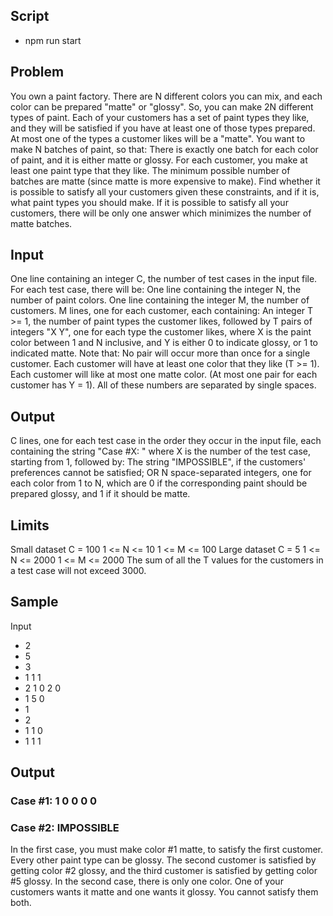 ## Script

- npm run start

## Problem

You own a paint factory. There are N different colors you can mix, and each color can be prepared
"matte" or "glossy". So, you can make 2N different types of paint.
Each of your customers has a set of paint types they like, and they will be satisfied if you have at
least one of those types prepared. At most one of the types a customer likes will be a "matte".
You want to make N batches of paint, so that:
There is exactly one batch for each color of paint, and it is either matte or glossy.
For each customer, you make at least one paint type that they like.
The minimum possible number of batches are matte (since matte is more expensive to make).
Find whether it is possible to satisfy all your customers given these constraints, and if it is, what
paint types you should make.
If it is possible to satisfy all your customers, there will be only one answer which minimizes the
number of matte batches.

## Input

One line containing an integer C, the number of test cases in the input file.
For each test case, there will be:
One line containing the integer N, the number of paint colors.
One line containing the integer M, the number of customers.
M lines, one for each customer, each containing:
An integer T >= 1, the number of paint types the customer likes, followed by
T pairs of integers "X Y", one for each type the customer likes, where X is the paint color between
1 and N inclusive, and Y is either 0 to indicate glossy, or 1 to indicated matte. Note that:
No pair will occur more than once for a single customer.
Each customer will have at least one color that they like (T >= 1).
Each customer will like at most one matte color. (At most one pair for each customer has Y = 1).
All of these numbers are separated by single spaces.

## Output

C lines, one for each test case in the order they occur in the input file, each containing the string
"Case #X: " where X is the number of the test case, starting from 1, followed by:
The string "IMPOSSIBLE", if the customers' preferences cannot be satisfied; OR
N space-separated integers, one for each color from 1 to N, which are 0 if the corresponding paint
should be prepared glossy, and 1 if it should be matte.

## Limits

Small dataset
C = 100
1 <= N <= 10
1 <= M <= 100
Large dataset
C = 5
1 <= N <= 2000
1 <= M <= 2000
The sum of all the T values for the customers in a test case will not exceed 3000.

## Sample

Input

- 2
- 5
- 3
- 1 1 1
- 2 1 0 2 0
- 1 5 0
- 1
- 2
- 1 1 0
- 1 1 1

## Output

### Case #1: 1 0 0 0 0

### Case #2: IMPOSSIBLE

In the first case, you must make color #1 matte, to satisfy the first customer. Every other paint type
can be glossy. The second customer is satisfied by getting color #2 glossy, and the third customer
is satisfied by getting color #5 glossy.
In the second case, there is only one color. One of your customers wants it matte and one wants it
glossy. You cannot satisfy them both.
